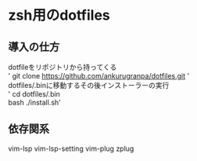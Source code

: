 # zsh用のdotfiles
## 導入の仕方  
dotfileをリポジトリから持ってくる  
' git clone https://github.com/ankurugranpa/dotfiles.git '   
dotfiles/.binに移動するその後インストーラーの実行  
' cd dotfiles/.bin  
bash ./install.sh'  
## 依存関系   
 vim-lsp vim-lsp-setting  vim-plug zplug
